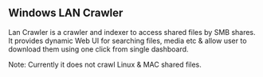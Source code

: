 ## Windows LAN Crawler

Lan Crawler is a crawler and indexer to access shared files by SMB shares. 
It provides dynamic Web UI for searching files, media etc & allow user to download them using one click from single dashboard.

Note: Currently it does not crawl Linux & MAC shared files.
